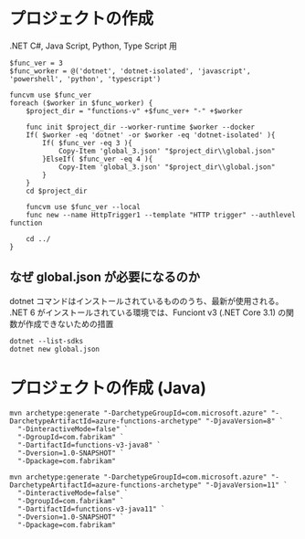 # プロジェクトの作成
.NET C#, Java Script, Python, Type Script 用
```
$func_ver = 3
$func_worker = @('dotnet', 'dotnet-isolated', 'javascript', 'powershell', 'python', 'typescript')

funcvm use $func_ver
foreach ($worker in $func_worker) {
    $project_dir = "functions-v" +$func_ver+ "-" +$worker

    func init $project_dir --worker-runtime $worker --docker
    If( $worker -eq 'dotnet' -or $worker -eq 'dotnet-isolated' ){
        If( $func_ver -eq 3 ){
            Copy-Item 'global_3.json' "$project_dir\\global.json"
        }ElseIf( $func_ver -eq 4 ){
            Copy-Item 'global_3.json' "$project_dir\\global.json"
        }
    }
    cd $project_dir

    funcvm use $func_ver --local
    func new --name HttpTrigger1 --template "HTTP trigger" --authlevel function

    cd ../
}
```

## なぜ global.json が必要になるのか
dotnet コマンドはインストールされているもののうち、最新が使用される。
.NET 6 がインストールされている環境では、Funciont v3 (.NET Core 3.1) の関数が作成できないための措置 

```
dotnet --list-sdks
dotnet new global.json
```


# プロジェクトの作成 (Java)
```
mvn archetype:generate "-DarchetypeGroupId=com.microsoft.azure" "-DarchetypeArtifactId=azure-functions-archetype" "-DjavaVersion=8" `
  "-DinteractiveMode=false" `
  "-DgroupId=com.fabrikam" `
  "-DartifactId=functions-v3-java8" `
  "-Dversion=1.0-SNAPSHOT" `
  "-Dpackage=com.fabrikam"

mvn archetype:generate "-DarchetypeGroupId=com.microsoft.azure" "-DarchetypeArtifactId=azure-functions-archetype" "-DjavaVersion=11" `
  "-DinteractiveMode=false" `
  "-DgroupId=com.fabrikam" `
  "-DartifactId=functions-v3-java11" `
  "-Dversion=1.0-SNAPSHOT" `
  "-Dpackage=com.fabrikam"
```